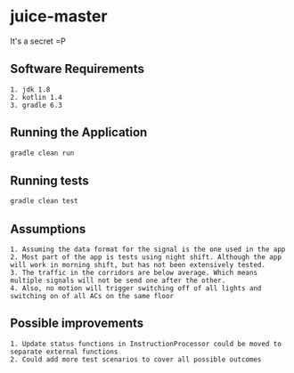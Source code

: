 # juice-master

It's a secret =P

## Software Requirements

```
1. jdk 1.8
2. kotlin 1.4
3. gradle 6.3
```

## Running the Application

```gradle
gradle clean run
```

## Running tests

```gradle
gradle clean test
```

## Assumptions

```
1. Assuming the data format for the signal is the one used in the app
2. Most part of the app is tests using night shift. Although the app will work in morning shift, but has not been extensively tested.
3. The traffic in the corridors are below average. Which means multiple signals will not be send one after the other.
4. Also, no motion will trigger switching off of all lights and switching on of all ACs on the same floor
```

## Possible improvements
```
1. Update status functions in InstructionProcessor could be moved to separate external functions
2. Could add more test scenarios to cover all possible outcomes
```